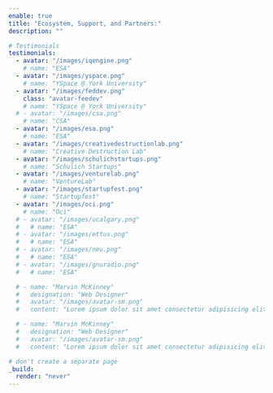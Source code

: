```yaml
---
enable: true
title: "Ecosystem, Support, and Partners:"
description: ""

# Testimonials
testimonials:
  - avatar: "/images/iqengine.png"
    # name: "ESA"
  - avatar: "/images/yspace.png"
    # name: "YSpace @ York University"
  - avatar: "/images/feddev.png"
    class: "avatar-feedev"
    # name: "YSpace @ York University"
  # - avatar: "/images/csa.png"
    # name: "CSA"
  - avatar: "/images/esa.png"
    # name: "ESA"
  - avatar: "/images/creativedestructionlab.png"
    # name: "Creative Destruction Lab"
  - avatar: "/images/schulichstartups.png"
    # name: "Schulich Startups"
  - avatar: "/images/venturelab.png"
    # name: "VentureLab"
  - avatar: "/images/startupfest.png"
    # name: "Startupfest"
  - avatar: "/images/oci.png"
    # name: "Oci"
  # - avatar: "/images/ucalgary.png"
  #   # name: "ESA"
  # - avatar: "/images/ettus.png"
  #   # name: "ESA"
  # - avatar: "/images/neu.png"
  #   # name: "ESA"
  # - avatar: "/images/gnuradio.png"
  #   # name: "ESA"

  # - name: "Marvin McKinney"
  #   designation: "Web Designer"
  #   avatar: "/images/avatar-sm.png"
  #   content: "Lorem ipsum dolor sit amet consectetur adipisicing elit. Qui iusto illo molestias, assumenda expedita commodi inventore non itaque molestiae voluptatum dolore, facilis sapiente, repellat veniam."

  # - name: "Marvin McKinney"
  #   designation: "Web Designer"
  #   avatar: "/images/avatar-sm.png"
  #   content: "Lorem ipsum dolor sit amet consectetur adipisicing elit. Qui iusto illo molestias, assumenda expedita commodi inventore non itaque molestiae voluptatum dolore, facilis sapiente, repellat veniam."

# don't create a separate page
_build:
  render: "never"
---
```

<style>
  .avatar-feddev {
    margin-bottom: 20px; /* Adjust the value as per your requirement */
  }
</style>